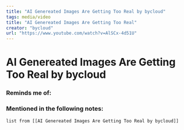```yaml
---
title: "AI Genereated Images Are Getting Too Real by bycloud"
tags: media/video
title: "AI Genereated Images Are Getting Too Real"
creator: "bycloud"
url: "https://www.youtube.com/watch?v=AlSCx-4d51U" 
---
```

# AI Genereated Images Are Getting Too Real by bycloud
### Reminds me of:

### Mentioned in the following notes:
```dataview
list from [[AI Genereated Images Are Getting Too Real by bycloud]]
```

